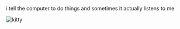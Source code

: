 i tell the computer to do things and sometimes it actually listens to me
<!--START_SECTION:update_image-->
<img src=https://raw.githubusercontent.com/sneakykestrel/sneakykestrel/main/.github/images/its-so-over.gif height="" width="" align=left alt=kitty />
<!--END_SECTION:update_image-->

